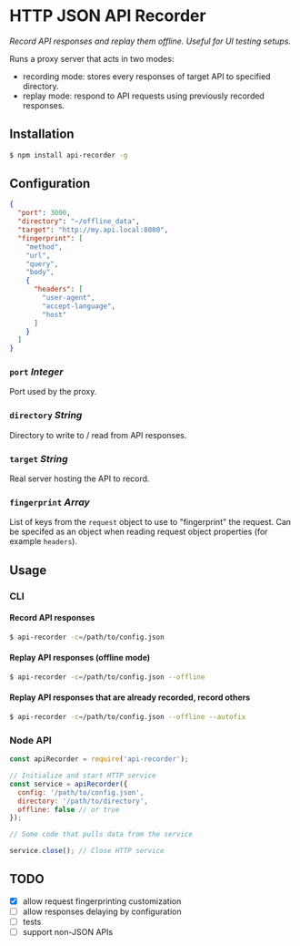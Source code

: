 # HTTP JSON API Recorder
*Record API responses and replay them offline. Useful for UI testing setups.*

Runs a proxy server that acts in two modes:
- recording mode: stores every responses of target API to specified directory.
- replay mode: respond to API requests using previously recorded responses.

## Installation

```sh
$ npm install api-recorder -g
```

## Configuration

```json
{
  "port": 3000,
  "directory": "~/offline_data",
  "target": "http://my.api.local:8080",
  "fingerprint": [
    "method",
    "url",
    "query",
    "body",
    {
      "headers": [
        "user-agent",
        "accept-language",
        "host"
      ]
    }
  ]
}
```

### `port` *Integer*
Port used by the proxy.

### `directory` *String*
Directory to write to / read from API responses.

### `target` *String*
Real server hosting the API to record.

### `fingerprint` *Array*
List of keys from the `request` object to use to "fingerprint" the request. Can be specifed as an object when reading request object properties (for example `headers`).

## Usage

### CLI

#### Record API responses
```sh
$ api-recorder -c=/path/to/config.json
```

#### Replay API responses (offline mode)
```sh
$ api-recorder -c=/path/to/config.json --offline
```

#### Replay API responses that are already recorded, record others
```sh
$ api-recorder -c=/path/to/config.json --offline --autofix
```

### Node API

```javascript
const apiRecorder = require('api-recorder');

// Initialize and start HTTP service
const service = apiRecorder({
  config: '/path/to/config.json',
  directory: '/path/to/directory',
  offline: false // or true
});

// Some code that pulls data from the service

service.close(); // Close HTTP service
```

## TODO

- [x] allow request fingerprinting customization
- [ ] allow responses delaying by configuration
- [ ] tests
- [ ] support non-JSON APIs
